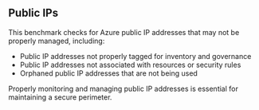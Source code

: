 ## Public IPs

This benchmark checks for Azure public IP addresses that may not be properly managed, including:

- Public IP addresses not properly tagged for inventory and governance
- Public IP addresses not associated with resources or security rules
- Orphaned public IP addresses that are not being used

Properly monitoring and managing public IP addresses is essential for maintaining a secure perimeter. 